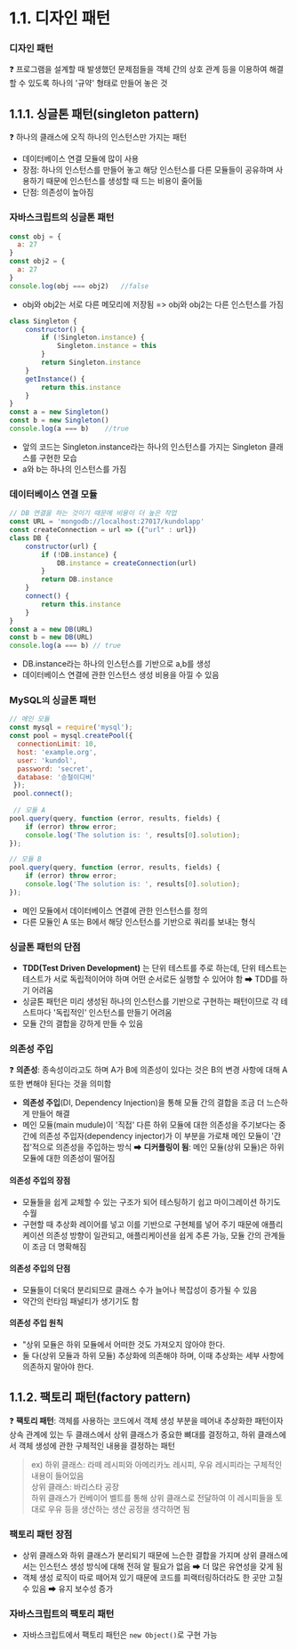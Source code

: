 # 1.1. 디자인 패턴

### 디자인 패턴

❓ 프로그램을 설계할 때 발생했던 문제점들을 객체 간의 상호 관계 등을 이용하여 해결할 수 있도록 하나의 '규약' 형태로 만들어 놓은 것

## 1.1.1. 싱글톤 패턴(singleton pattern)

❓ 하나의 클래스에 오직 하나의 인스턴스만 가지는 패턴
- 데이터베이스 연결 모듈에 많이 사용
- 장점: 하나의 인스턴스를 만들어 놓고 해당 인스턴스를 다른 모듈들이 공유하며 사용하기 때문에 인스턴스를 생성할 때 드는 비용이 줄어듦
- 단점: 의존성이 높아짐

### 자바스크립트의 싱글톤 패턴

```js
const obj = {
  a: 27
}
const obj2 = {
  a: 27
}
console.log(obj === obj2)   //false
```

- obj와 obj2는 서로 다른 메모리에 저장됨 => obj와 obj2는 다른 인스턴스를 가짐

```js
class Singleton {
    constructor() {
        if (!Singleton.instance) {
            Singleton.instance = this
        }
        return Singleton.instance
    }
    getInstance() {
        return this.instance
    }
}
const a = new Singleton()
const b = new Singleton()
console.log(a === b)    //true
```

- 앞의 코드는 Singleton.instance라는 하나의 인스턴스를 가지는 Singleton 클래스를 구현한 모습
- a와 b는 하나의 인스턴스를 가짐

### 데이터베이스 연결 모듈

```js
// DB 연결을 하는 것이기 때문에 비용이 더 높은 작업 
const URL = 'mongodb://localhost:27017/kundolapp' 
const createConnection = url => ({"url" : url})    
class DB {
    constructor(url) {
        if (!DB.instance) { 
            DB.instance = createConnection(url)
        }
        return DB.instance
    }
    connect() {
        return this.instance
    }
}
const a = new DB(URL)
const b = new DB(URL) 
console.log(a === b) // true
```

- DB.instance라는 하나의 인스턴스를 기반으로 a,b를 생성
- 데이터베이스 연결에 관한 인스턴스 생성 비용을 아낄 수 있음

### MySQL의 싱글톤 패턴

```js
// 메인 모듈
const mysql = require('mysql');
const pool = mysql.createPool({
  connectionLimit: 10,
  host: 'example.org',
  user: 'kundol',
  password: 'secret',
  database: '승철이디비'
 });
 pool.connect();
 
 // 모듈 A
pool.query(query, function (error, results, fields) {
    if (error) throw error;
    console.log('The solution is: ', results[0].solution);
});

// 모듈 B
pool.query(query, function (error, results, fields) {
    if (error) throw error;
    console.log('The solution is: ', results[0].solution);
});
```

- 메인 모듈에서 데이터베이스 연결에 관한 인스턴스를 정의
- 다른 모듈인 A 또는 B에서 해당 인스턴스를 기반으로 쿼리를 보내는 형식

### 싱글톤 패턴의 단점

- **TDD(Test Driven Development)** 는 단위 테스트를 주로 하는데, 단위 테스트는 테스트가 서로 독립적이어야 하며 어떤 순서로든 실행할 수 있어야 함 ➡ TDD를 하기 어려움
- 싱글톤 패턴은 미리 생성된 하나의 인스턴스를 기반으로 구현하는 패턴이므로 각 테스트마다 '독립적인' 인스턴스를 만들기 어려움
- 모듈 간의 결합을 강하게 만들 수 있음

### 의존성 주입

❓ **의존성**: 종속성이라고도 하며 A가 B에 의존성이 있다는 것은 B의 변경 사항에 대해 A 또한 변해야 된다는 것을 의미함
- **의존성 주입**(DI, Dependency Injection)을 통해 모듈 간의 결합을 조금 더 느슨하게 만들어 해결
- 메인 모듈(main mudule)이 '직접' 다른 하위 모듈에 대한 의존성을 주기보다는 중간에 의존성 주입자(dependency injector)가 이 부분을 가로채 메인 모듈이 '간접'적으로 의존성을 주입하는 방식 ➡ **디커플링이 됨**: 메인 모듈(상위 모듈)은 하위 모듈에 대한 의존성이 떨어짐

#### 의존성 주입의 장점
- 모듈들을 쉽게 교체할 수 있는 구조가 되어 테스팅하기 쉽고 마이그레이션 하기도 수월
- 구현할 때 추상화 레이어를 넣고 이를 기반으로 구현체를 넣어 주기 때문에 애플리케이션 의존성 방향이 일관되고, 애플리케이션을 쉽게 추론 가능, 모듈 간의 관계들이 조금 더 명확해짐

#### 의존성 주입의 단점
- 모듈들이 더욱더 분리되므로 클래스 수가 늘어나 복잡성이 증가될 수 있음
- 약간의 런타임 패널티가 생기기도 함

#### 의존성 주입 원칙
- "상위 모듈은 하위 모듈에서 어떠한 것도 가져오지 않아야 한다.
- 둘 다(상위 모듈과 하위 모듈) 추상화에 의존해야 하며, 이때 추상화는 세부 사항에 의존하지 말아야 한다.

## 1.1.2. 팩토리 패턴(factory pattern)
❓ **팩토리 패턴**: 객체를 사용하는 코드에서 객체 생성 부분을 떼어내 추상화한 패턴이자 상속 관계에 있는 두 클래스에서 상위 클래스가 중요한 뼈대를 결정하고, 하위 클래스에서 객체 생성에 관한 구체적인 내용을 결정하는 패턴

> ex) 
> 하위 클래스: 라떼 레시피와 아메리카노 레시피, 우유 레시피라는 구체적인 내용이 들어있음 <br>
> 상위 클래스: 바리스타 공장 <br>
> 하위 클래스가 컨베이어 벨트를 통해 상위 클래스로 전달하여 이 레시피들을 토대로 우유 등을 생산하는 생산 공정을 생각하면 됨

### 팩토리 패턴 장점
- 상위 클래스와 하위 클래스가 분리되기 때문에 느슨한 결합을 가지며 상위 클래스에서는 인스턴스 생성 방식에 대해 전혀 알 필요가 없음 ➡ 더 많은 유연성을 갖게 됨
- 객체 생성 로직이 따로 떼어져 있기 때문에 코드를 피랙터링하더라도 한 곳만 고칠 수 있음 ➡ 유지 보수성 증가

### 자바스크립트의 팩토리 패턴

- 자바스크립트에서 팩토리 패턴은 `new Object()`로 구현 가능
